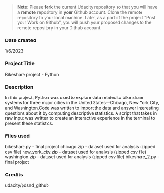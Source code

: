 >**Note**: Please **fork** the current Udacity repository so that you will have a **remote** repository in **your** Github account. Clone the remote repository to your local machine. Later, as a part of the project "Post your Work on Github", you will push your proposed changes to the remote repository in your Github account.

### Date created
1/6/2023

### Project Title
Bikeshare project - Python

### Description
In this project, Python was used to explore data related to bike share systems for three major cities in the United States—Chicago, New York City, and Washington.Code was written to import the data and answer interesting questions about it by computing descriptive statistics. A script that takes in raw input was written to create an interactive experience in the terminal to present these statistics.

### Files used
bikeshare.py - final project chicago.zip - dataset used for analysis (zipped csv file) new_york_city.zip - dataset used for analysis (zipped csv file) washington.zip - dataset used for analysis (zipped csv file) bikeshare_2.py - final project

### Credits
udacity/pdsnd_github

